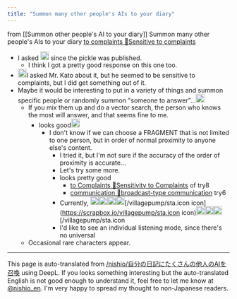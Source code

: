 ```yaml
---
title: "Summon many other people's AIs to your diary"
---
```


from  [[Summon other people's AI to your diary]]
Summon many other people's AIs to your diary
[to complaints 🤖Sensitive to complaints](https://inline.inajob.tk/web?user=twitter-5643382&id=🤖Sensitive)
- I asked <img src='https://scrapbox.io/api/pages/villagepump/basic/icon' alt='/villagepump/basic.icon' height="19.5"/> since the pickle was published.
    - I think I got a pretty good response on this one too.
- <img src='https://scrapbox.io/api/pages/villagepump/sta/icon' alt='/villagepump/sta.icon' height="19.5"/>I asked Mr. Kato about it, but he seemed to be sensitive to complaints, but I did get something out of it.
- Maybe it would be interesting to put in a variety of things and summon specific people or randomly summon "someone to answer"...<img src='https://scrapbox.io/api/pages/villagepump/nishio/icon' alt='/villagepump/nishio.icon' height="19.5"/>
    - If you mix them up and do a vector search, the person who knows the most will answer, and that seems fine to me.
        - looks good<img src='https://scrapbox.io/api/pages/villagepump/inajob/icon' alt='/villagepump/inajob.icon' height="19.5"/>
            - I don't know if we can choose a FRAGMENT that is not limited to one person, but in order of normal proximity to anyone else's content.
                - I tried it, but I'm not sure if the accuracy of the order of proximity is accurate...
                - Let's try some more.
                - looks pretty good
                    - [to Complaints 🤖Sensitivity to Complaints](https://inline.inajob.tk/web?user=twitter-5643382&id=🤖Sensitivity) of try8
                    - [communication 🤖broadcast-type communication](https://inline.inajob.tk/web?user=twitter-5643382&id=🤖broadcast-type) try6
                - Currently, <img src='https://scrapbox.io/api/pages/villagepump/kiso/icon' alt='/villagepump/kiso.icon' height="19.5"/><img src='https://scrapbox.io/api/pages/villagepump/blu3mo/icon' alt='/villagepump/blu3mo.icon' height="19.5"/><img src='https://scrapbox.io/api/pages/villagepump/mtane0412/icon' alt='/villagepump/mtane0412.icon' height="19.5"/><img src='https://scrapbox.io/api/pages/villagepump/tkgshn/icon' alt='/villagepump/tkgshn.icon' height="19.5"/>[/villagepump/sta.icon icon](https://scrapbox.io/villagepump/sta.icon icon)<img src='https://scrapbox.io/api/pages/villagepump/nishio/icon' alt='/villagepump/nishio.icon' height="19.5"/><img src='https://scrapbox.io/api/pages/villagepump/mtane0412/icon' alt='/villagepump/mtane0412.icon' height="19.5"/><img src='https://scrapbox.io/api/pages/villagepump/tkgshn/icon' alt='/villagepump/tkgshn.icon' height="19.5"/>[/villagepump/sta.icon
                - I'd like to see an individual listening mode, since there's no universal
    - Occasional rare characters appear.

---
This page is auto-translated from [/nishio/自分の日記にたくさんの他人のAIを召喚](https://scrapbox.io/nishio/自分の日記にたくさんの他人のAIを召喚) using DeepL. If you looks something interesting but the auto-translated English is not good enough to understand it, feel free to let me know at [@nishio_en](https://twitter.com/nishio_en). I'm very happy to spread my thought to non-Japanese readers.